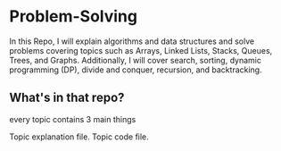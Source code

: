# Problem-Solving
In this Repo, I will explain algorithms and data structures and solve problems covering topics such as Arrays, Linked Lists, Stacks, Queues, Trees, and Graphs. Additionally, I will cover search, sorting, dynamic programming (DP), divide and conquer, recursion, and backtracking.
## What's in that repo?
every topic contains 3 main things

Topic explanation file.
Topic code file.
